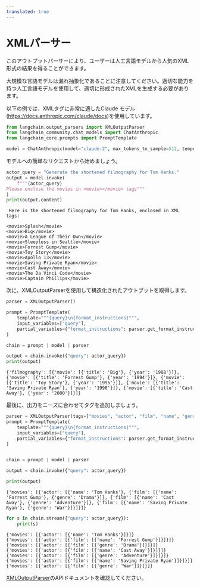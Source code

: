```yaml
---
translated: true
---
```


# XMLパーサー

このアウトプットパーサーにより、ユーザーは人工言語モデルから人気のXML形式の結果を得ることができます。

大規模な言語モデルは漏れ抽象化であることに注意してください。適切な能力を持つ人工言語モデルを使用して、適切に形成されたXMLを生成する必要があります。

以下の例では、XMLタグに非常に適したClaude モデル(https://docs.anthropic.com/claude/docs)を使用しています。

```python
from langchain.output_parsers import XMLOutputParser
from langchain_community.chat_models import ChatAnthropic
from langchain_core.prompts import PromptTemplate
```

```python
model = ChatAnthropic(model="claude-2", max_tokens_to_sample=512, temperature=0.1)
```

モデルへの簡単なリクエストから始めましょう。

```python
actor_query = "Generate the shortened filmography for Tom Hanks."
output = model.invoke(
    f"""{actor_query}
Please enclose the movies in <movie></movie> tags"""
)
print(output.content)
```

```output
 Here is the shortened filmography for Tom Hanks, enclosed in XML tags:

<movie>Splash</movie>
<movie>Big</movie>
<movie>A League of Their Own</movie>
<movie>Sleepless in Seattle</movie>
<movie>Forrest Gump</movie>
<movie>Toy Story</movie>
<movie>Apollo 13</movie>
<movie>Saving Private Ryan</movie>
<movie>Cast Away</movie>
<movie>The Da Vinci Code</movie>
<movie>Captain Phillips</movie>
```

次に、XMLOutputParserを使用して構造化されたアウトプットを取得します。

```python
parser = XMLOutputParser()

prompt = PromptTemplate(
    template="""{query}\n{format_instructions}""",
    input_variables=["query"],
    partial_variables={"format_instructions": parser.get_format_instructions()},
)

chain = prompt | model | parser

output = chain.invoke({"query": actor_query})
print(output)
```

```output
{'filmography': [{'movie': [{'title': 'Big'}, {'year': '1988'}]}, {'movie': [{'title': 'Forrest Gump'}, {'year': '1994'}]}, {'movie': [{'title': 'Toy Story'}, {'year': '1995'}]}, {'movie': [{'title': 'Saving Private Ryan'}, {'year': '1998'}]}, {'movie': [{'title': 'Cast Away'}, {'year': '2000'}]}]}
```

最後に、出力をニーズに合わせてタグを追加しましょう。

```python
parser = XMLOutputParser(tags=["movies", "actor", "film", "name", "genre"])
prompt = PromptTemplate(
    template="""{query}\n{format_instructions}""",
    input_variables=["query"],
    partial_variables={"format_instructions": parser.get_format_instructions()},
)


chain = prompt | model | parser

output = chain.invoke({"query": actor_query})

print(output)
```

```output
{'movies': [{'actor': [{'name': 'Tom Hanks'}, {'film': [{'name': 'Forrest Gump'}, {'genre': 'Drama'}]}, {'film': [{'name': 'Cast Away'}, {'genre': 'Adventure'}]}, {'film': [{'name': 'Saving Private Ryan'}, {'genre': 'War'}]}]}]}
```

```python
for s in chain.stream({"query": actor_query}):
    print(s)
```

```output
{'movies': [{'actor': [{'name': 'Tom Hanks'}]}]}
{'movies': [{'actor': [{'film': [{'name': 'Forrest Gump'}]}]}]}
{'movies': [{'actor': [{'film': [{'genre': 'Drama'}]}]}]}
{'movies': [{'actor': [{'film': [{'name': 'Cast Away'}]}]}]}
{'movies': [{'actor': [{'film': [{'genre': 'Adventure'}]}]}]}
{'movies': [{'actor': [{'film': [{'name': 'Saving Private Ryan'}]}]}]}
{'movies': [{'actor': [{'film': [{'genre': 'War'}]}]}]}
```

[XMLOutputParser](https://api.python.langchain.com/en/latest/output_parsers/langchain_core.output_parsers.xml.XMLOutputParser.html#langchain_core.output_parsers.xml.XMLOutputParser)のAPIドキュメントを確認してください。
